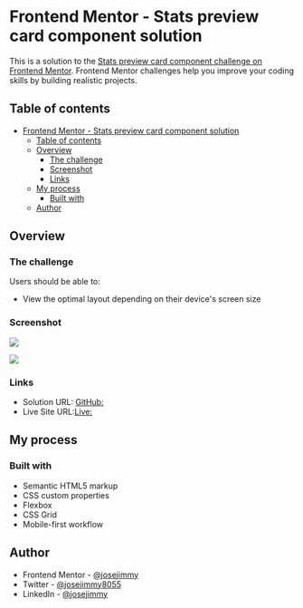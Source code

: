 # Frontend Mentor - Stats preview card component solution

This is a solution to the [Stats preview card component challenge on Frontend Mentor](https://www.frontendmentor.io/challenges/stats-preview-card-component-8JqbgoU62). Frontend Mentor challenges help you improve your coding skills by building realistic projects. 

## Table of contents

- [Frontend Mentor - Stats preview card component solution](#frontend-mentor---stats-preview-card-component-solution)
  - [Table of contents](#table-of-contents)
  - [Overview](#overview)
    - [The challenge](#the-challenge)
    - [Screenshot](#screenshot)
    - [Links](#links)
  - [My process](#my-process)
    - [Built with](#built-with)
  - [Author](#author)


## Overview

### The challenge

Users should be able to:

- View the optimal layout depending on their device's screen size

### Screenshot

![](https://github.com/jose-jimmy/Images-in-readme/assets/88069006/eea37295-a298-4454-9781-ba0544ad9d63)

![](https://github.com/jose-jimmy/Images-in-readme/assets/88069006/621de064-303a-425f-84e5-ddc9d238fb24)



### Links

- Solution URL: [GitHub:](https://github.com/jose-jimmy/Stats-preview-card-component)
- Live Site URL:[Live:](https://stats-preview-card-component-inky.vercel.app/)

## My process

### Built with

- Semantic HTML5 markup
- CSS custom properties
- Flexbox
- CSS Grid
- Mobile-first workflow


## Author

- Frontend Mentor - [@josejimmy](https://www.frontendmentor.io/profile/jose-jimmy)
- Twitter - [@josejimmy8055](https://twitter.com/josejimmy8055)
- LinkedIn - [@josejimmy](https://www.linkedin.com/in/jose-jimmy//)

